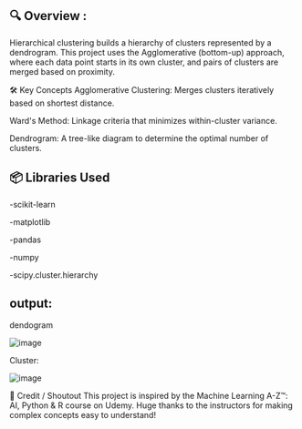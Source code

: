 
## 🔍 Overview :
Hierarchical clustering builds a hierarchy of clusters represented by a dendrogram.
This project uses the Agglomerative (bottom-up) approach, where each data point starts in its own cluster, and pairs of clusters are merged based on proximity.

🛠️ Key Concepts
Agglomerative Clustering: Merges clusters iteratively based on shortest distance.

Ward's Method: Linkage criteria that minimizes within-cluster variance.

Dendrogram: A tree-like diagram to determine the optimal number of clusters.

## 📦 Libraries Used
-scikit-learn

-matplotlib

-pandas

-numpy

-scipy.cluster.hierarchy
## output:
dendogram

![image](https://github.com/SharmaShivani12/HC_implementation-/assets/116270548/82f2bc65-c6e6-4239-9b82-a3786e7e78b9)

Cluster:

![image](https://github.com/SharmaShivani12/HC_implementation-/assets/116270548/c4d387c4-85e6-4218-82bd-fbf6fb9556c8)

🙌 Credit / Shoutout
This project is inspired by the Machine Learning A-Z™: AI, Python & R course on Udemy. Huge thanks to the instructors for making complex concepts easy to understand!
